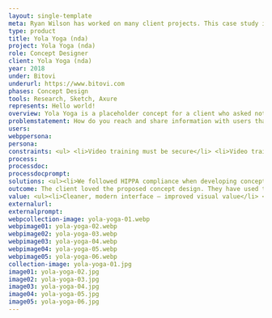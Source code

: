 ```yaml
---
layout: single-template
meta: Ryan Wilson has worked on many client projects. This case study is an example of some of the excellent product design work he could do on your project.
type: product
title: Yola Yoga (nda)
project: Yola Yoga (nda)
role: Concept Designer
client: Yola Yoga (nda)
year: 2018
under: Bitovi
underurl: https://www.bitovi.com
phases: Concept Design
tools: Research, Sketch, Axure
represents: Hello world!
overview: Yola Yoga is a placeholder concept for a client who asked not publicly share information about their application. The project was an innovative online remote training method that has benefited many during the COVID-19 lockdown.
problemstatement: How do you reach and share information with users that are across the world? Our client had a unique solution that follows strict privacy laws while still allowing real-time video training and student engagement. We helped out client realize this concept as a usable product.
users:
webppersona:
persona:
constraints: <ul> <li>Video training must be secure</li> <li>Video training Trainers must have access to review their videos from home, even if the video was recorded on a device on location</li> <li>Starting and stopping video recordings and taking still images from the camera feed must be simple and hands-free</li> <li>Multiple video sources may be provided to the outgoing main feed</li> </ul>
process:
processdoc:
processdocprompt:
solutions: <ul><li>We followed HIPPA compliance when developing concepts and implementing product</li><li>Developed a secure interface for trainer-users both in-network and out</li><li>Proposed and tested a method for using a foot button interface, allowing a trainer to take and share still images with the student user while video feed continued</li><li>Provided a method to record multiple video streams simultaneously to be edited and combined later</li></ul>
outcome: The client loved the proposed concept design. They have used the screens, improved visual UI design, and updated flow to help generate more interest and funding for their product.
value: <ul><li>Cleaner, modern interface – improved visual value</li> <li>Increase usability – While the application is for educational purposes, the UI patterns borrow from common video entertainment products</li> <li>Value for the client and developers – Provided living style guide so page and pattern expansion will be easier to implement in the future</li> </ul>
externalurl:
externalprompt:
webpcollection-image: yola-yoga-01.webp
webpimage01: yola-yoga-02.webp
webpimage02: yola-yoga-03.webp
webpimage03: yola-yoga-04.webp
webpimage04: yola-yoga-05.webp
webpimage05: yola-yoga-06.webp
collection-image: yola-yoga-01.jpg
image01: yola-yoga-02.jpg
image02: yola-yoga-03.jpg
image03: yola-yoga-04.jpg
image04: yola-yoga-05.jpg
image05: yola-yoga-06.jpg
---
```


